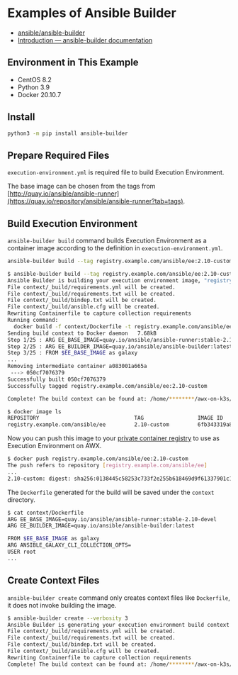 # Examples of Ansible Builder

- [ansible/ansible-builder](https://github.com/ansible/ansible-builder)
- [Introduction — ansible-builder documentation](https://ansible-builder.readthedocs.io/en/latest/index.html)

## Environment in This Example

- CentOS 8.2
- Python 3.9
- Docker 20.10.7

## Install

```bash
python3 -m pip install ansible-builder
```

## Prepare Required Files

`execution-environment.yml` is required file to build Execution Environment.

The base image can be chosen from the tags from [http://quay.io/ansible/ansible-runner](https://quay.io/repository/ansible/ansible-runner?tab=tags).

## Build Execution Environment

`ansible-builder build` command builds Execution Environment as a container image according to the definition in `execution-environment.yml`.

```bash
ansible-builder build --tag registry.example.com/ansible/ee:2.10-custom --container-runtime docker --verbosity 3
```

```bash
$ ansible-builder build --tag registry.example.com/ansible/ee:2.10-custom --container-runtime docker --verbosity 3
Ansible Builder is building your execution environment image, "registry.example.com/ansible/ee:2.10-custom".
File context/_build/requirements.yml will be created.
File context/_build/requirements.txt will be created.
File context/_build/bindep.txt will be created.
File context/_build/ansible.cfg will be created.
Rewriting Containerfile to capture collection requirements
Running command:
  docker build -f context/Dockerfile -t registry.example.com/ansible/ee:2.10-custom context
Sending build context to Docker daemon   7.68kB
Step 1/25 : ARG EE_BASE_IMAGE=quay.io/ansible/ansible-runner:stable-2.10-devel
Step 2/25 : ARG EE_BUILDER_IMAGE=quay.io/ansible/ansible-builder:latest
Step 3/25 : FROM $EE_BASE_IMAGE as galaxy
...
Removing intermediate container a083001a665a
 ---> 050cf7076379
Successfully built 050cf7076379
Successfully tagged registry.example.com/ansible/ee:2.10-custom

Complete! The build context can be found at: /home/********/awx-on-k3s/builder/context
```

```bash
$ docker image ls
REPOSITORY                              TAG                 IMAGE ID       CREATED         SIZE
registry.example.com/ansible/ee         2.10-custom         6fb343319a80   2 minutes ago   871MB
```

Now you can push this image to your [private container registry](../registry/README.md) to use as Execution Environment on AWX.

```bash
$ docker push registry.example.com/ansible/ee:2.10-custom
The push refers to repository [registry.example.com/ansible/ee]
...
2.10-custom: digest: sha256:0138445c58253c733f2e255b618469d9f61337901c13e3be6412984fd835ad55 size: 3880
```

The `Dockerfile` generated for the build will be saved under the `context` directory.

```bash
$ cat context/Dockerfile
ARG EE_BASE_IMAGE=quay.io/ansible/ansible-runner:stable-2.10-devel
ARG EE_BUILDER_IMAGE=quay.io/ansible/ansible-builder:latest

FROM $EE_BASE_IMAGE as galaxy
ARG ANSIBLE_GALAXY_CLI_COLLECTION_OPTS=
USER root
...
```

## Create Context Files

`ansible-builder create` command only creates context files like `Dockerfile`, it does not invoke building the image.

```bash
$ ansible-builder create --verbosity 3
Ansible Builder is generating your execution environment build context.
File context/_build/requirements.yml will be created.
File context/_build/requirements.txt will be created.
File context/_build/bindep.txt will be created.
File context/_build/ansible.cfg will be created.
Rewriting Containerfile to capture collection requirements
Complete! The build context can be found at: /home/********/awx-on-k3s/builder/context
```
